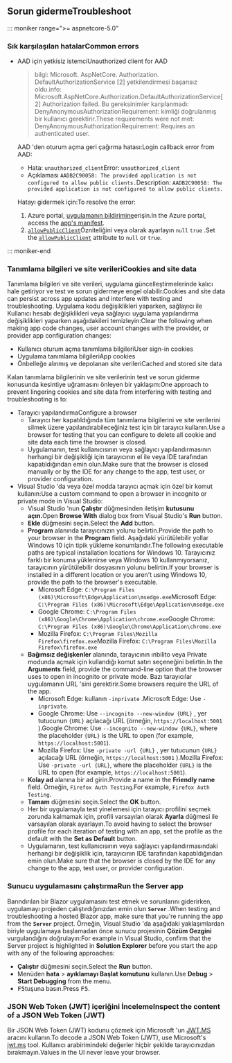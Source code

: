 ## <a name="troubleshoot"></a><span data-ttu-id="9b4be-101">Sorun giderme</span><span class="sxs-lookup"><span data-stu-id="9b4be-101">Troubleshoot</span></span>

::: moniker range=">= aspnetcore-5.0"

### <a name="common-errors"></a><span data-ttu-id="9b4be-102">Sık karşılaşılan hatalar</span><span class="sxs-lookup"><span data-stu-id="9b4be-102">Common errors</span></span>

* <span data-ttu-id="9b4be-103">AAD için yetkisiz istemci</span><span class="sxs-lookup"><span data-stu-id="9b4be-103">Unauthorized client for AAD</span></span>

  > <span data-ttu-id="9b4be-104">bilgi: Microsoft. AspNetCore. Authorization. DefaultAuthorizationService [2] yetkilendirmesi başarısız oldu.</span><span class="sxs-lookup"><span data-stu-id="9b4be-104">info: Microsoft.AspNetCore.Authorization.DefaultAuthorizationService[2] Authorization failed.</span></span> <span data-ttu-id="9b4be-105">Bu gereksinimler karşılanmadı: DenyAnonymousAuthorizationRequirement: kimliği doğrulanmış bir kullanıcı gerektirir.</span><span class="sxs-lookup"><span data-stu-id="9b4be-105">These requirements were not met: DenyAnonymousAuthorizationRequirement: Requires an authenticated user.</span></span>

  <span data-ttu-id="9b4be-106">AAD 'den oturum açma geri çağırma hatası:</span><span class="sxs-lookup"><span data-stu-id="9b4be-106">Login callback error from AAD:</span></span>

  * <span data-ttu-id="9b4be-107">Hata: `unauthorized_client`</span><span class="sxs-lookup"><span data-stu-id="9b4be-107">Error: `unauthorized_client`</span></span>
  * <span data-ttu-id="9b4be-108">Açıklaması `AADB2C90058: The provided application is not configured to allow public clients.`</span><span class="sxs-lookup"><span data-stu-id="9b4be-108">Description: `AADB2C90058: The provided application is not configured to allow public clients.`</span></span>

  <span data-ttu-id="9b4be-109">Hatayı gidermek için:</span><span class="sxs-lookup"><span data-stu-id="9b4be-109">To resolve the error:</span></span>

  1. <span data-ttu-id="9b4be-110">Azure portal, [uygulamanın bildirimine](/azure/active-directory/develop/reference-app-manifest)erişin.</span><span class="sxs-lookup"><span data-stu-id="9b4be-110">In the Azure portal, access the [app's manifest](/azure/active-directory/develop/reference-app-manifest).</span></span>
  1. <span data-ttu-id="9b4be-111">[`allowPublicClient`](/azure/active-directory/develop/reference-app-manifest#allowpublicclient-attribute)Özniteliğini veya olarak ayarlayın `null` `true` .</span><span class="sxs-lookup"><span data-stu-id="9b4be-111">Set the [`allowPublicClient`](/azure/active-directory/develop/reference-app-manifest#allowpublicclient-attribute) attribute to `null` or `true`.</span></span>

::: moniker-end

### <a name="cookies-and-site-data"></a><span data-ttu-id="9b4be-112">Tanımlama bilgileri ve site verileri</span><span class="sxs-lookup"><span data-stu-id="9b4be-112">Cookies and site data</span></span>

<span data-ttu-id="9b4be-113">Tanımlama bilgileri ve site verileri, uygulama güncelleştirmelerinde kalıcı hale getiriyor ve test ve sorun gidermeye engel olabilir.</span><span class="sxs-lookup"><span data-stu-id="9b4be-113">Cookies and site data can persist across app updates and interfere with testing and troubleshooting.</span></span> <span data-ttu-id="9b4be-114">Uygulama kodu değişiklikleri yaparken, sağlayıcı ile Kullanıcı hesabı değişiklikleri veya sağlayıcı uygulama yapılandırma değişiklikleri yaparken aşağıdakileri temizleyin:</span><span class="sxs-lookup"><span data-stu-id="9b4be-114">Clear the following when making app code changes, user account changes with the provider, or provider app configuration changes:</span></span>

* <span data-ttu-id="9b4be-115">Kullanıcı oturum açma tanımlama bilgileri</span><span class="sxs-lookup"><span data-stu-id="9b4be-115">User sign-in cookies</span></span>
* <span data-ttu-id="9b4be-116">Uygulama tanımlama bilgileri</span><span class="sxs-lookup"><span data-stu-id="9b4be-116">App cookies</span></span>
* <span data-ttu-id="9b4be-117">Önbelleğe alınmış ve depolanan site verileri</span><span class="sxs-lookup"><span data-stu-id="9b4be-117">Cached and stored site data</span></span>

<span data-ttu-id="9b4be-118">Kalan tanımlama bilgilerinin ve site verilerinin test ve sorun giderme konusunda kesintiye uğramasını önleyen bir yaklaşım:</span><span class="sxs-lookup"><span data-stu-id="9b4be-118">One approach to prevent lingering cookies and site data from interfering with testing and troubleshooting is to:</span></span>

* <span data-ttu-id="9b4be-119">Tarayıcı yapılandırma</span><span class="sxs-lookup"><span data-stu-id="9b4be-119">Configure a browser</span></span>
  * <span data-ttu-id="9b4be-120">Tarayıcı her kapatıldığında tüm tanımlama bilgilerini ve site verilerini silmek üzere yapılandırabileceğiniz test için bir tarayıcı kullanın.</span><span class="sxs-lookup"><span data-stu-id="9b4be-120">Use a browser for testing that you can configure to delete all cookie and site data each time the browser is closed.</span></span>
  * <span data-ttu-id="9b4be-121">Uygulamanın, test kullanıcısının veya sağlayıcı yapılandırmasının herhangi bir değişikliği için tarayıcının el ile veya IDE tarafından kapatıldığından emin olun.</span><span class="sxs-lookup"><span data-stu-id="9b4be-121">Make sure that the browser is closed manually or by the IDE for any change to the app, test user, or provider configuration.</span></span>
* <span data-ttu-id="9b4be-122">Visual Studio 'da veya özel modda tarayıcı açmak için özel bir komut kullanın:</span><span class="sxs-lookup"><span data-stu-id="9b4be-122">Use a custom command to open a browser in incognito or private mode in Visual Studio:</span></span>
  * <span data-ttu-id="9b4be-123">Visual Studio 'nun **Çalıştır** düğmesinden iletişim **kutusunu açın.**</span><span class="sxs-lookup"><span data-stu-id="9b4be-123">Open **Browse With** dialog box from Visual Studio's **Run** button.</span></span>
  * <span data-ttu-id="9b4be-124">**Ekle** düğmesini seçin.</span><span class="sxs-lookup"><span data-stu-id="9b4be-124">Select the **Add** button.</span></span>
  * <span data-ttu-id="9b4be-125">**Program** alanında tarayıcınızın yolunu belirtin.</span><span class="sxs-lookup"><span data-stu-id="9b4be-125">Provide the path to your browser in the **Program** field.</span></span> <span data-ttu-id="9b4be-126">Aşağıdaki yürütülebilir yollar Windows 10 için tipik yükleme konumlarıdır.</span><span class="sxs-lookup"><span data-stu-id="9b4be-126">The following executable paths are typical installation locations for Windows 10.</span></span> <span data-ttu-id="9b4be-127">Tarayıcınız farklı bir konuma yüklenirse veya Windows 10 kullanmıyorsanız, tarayıcının yürütülebilir dosyasının yolunu belirtin.</span><span class="sxs-lookup"><span data-stu-id="9b4be-127">If your browser is installed in a different location or you aren't using Windows 10, provide the path to the browser's executable.</span></span>
    * <span data-ttu-id="9b4be-128">Microsoft Edge: `C:\Program Files (x86)\Microsoft\Edge\Application\msedge.exe`</span><span class="sxs-lookup"><span data-stu-id="9b4be-128">Microsoft Edge: `C:\Program Files (x86)\Microsoft\Edge\Application\msedge.exe`</span></span>
    * <span data-ttu-id="9b4be-129">Google Chrome: `C:\Program Files (x86)\Google\Chrome\Application\chrome.exe`</span><span class="sxs-lookup"><span data-stu-id="9b4be-129">Google Chrome: `C:\Program Files (x86)\Google\Chrome\Application\chrome.exe`</span></span>
    * <span data-ttu-id="9b4be-130">Mozilla Firefox: `C:\Program Files\Mozilla Firefox\firefox.exe`</span><span class="sxs-lookup"><span data-stu-id="9b4be-130">Mozilla Firefox: `C:\Program Files\Mozilla Firefox\firefox.exe`</span></span>
  * <span data-ttu-id="9b4be-131">**Bağımsız değişkenler** alanında, tarayıcının ınbilito veya Private modunda açmak için kullandığı komut satırı seçeneğini belirtin.</span><span class="sxs-lookup"><span data-stu-id="9b4be-131">In the **Arguments** field, provide the command-line option that the browser uses to open in incognito or private mode.</span></span> <span data-ttu-id="9b4be-132">Bazı tarayıcılar uygulamanın URL 'sini gerektirir.</span><span class="sxs-lookup"><span data-stu-id="9b4be-132">Some browsers require the URL of the app.</span></span>
    * <span data-ttu-id="9b4be-133">Microsoft Edge: kullanın `-inprivate` .</span><span class="sxs-lookup"><span data-stu-id="9b4be-133">Microsoft Edge: Use `-inprivate`.</span></span>
    * <span data-ttu-id="9b4be-134">Google Chrome: Use `--incognito --new-window {URL}` , yer tutucunun `{URL}` açılacağı URL (örneğin, `https://localhost:5001` ).</span><span class="sxs-lookup"><span data-stu-id="9b4be-134">Google Chrome: Use `--incognito --new-window {URL}`, where the placeholder `{URL}` is the URL to open (for example, `https://localhost:5001`).</span></span>
    * <span data-ttu-id="9b4be-135">Mozilla Firefox: Use `-private -url {URL}` , yer tutucunun `{URL}` açılacağı URL (örneğin, `https://localhost:5001` ).</span><span class="sxs-lookup"><span data-stu-id="9b4be-135">Mozilla Firefox: Use `-private -url {URL}`, where the placeholder `{URL}` is the URL to open (for example, `https://localhost:5001`).</span></span>
  * <span data-ttu-id="9b4be-136">**Kolay ad** alanına bir ad girin.</span><span class="sxs-lookup"><span data-stu-id="9b4be-136">Provide a name in the **Friendly name** field.</span></span> <span data-ttu-id="9b4be-137">Örneğin, `Firefox Auth Testing`.</span><span class="sxs-lookup"><span data-stu-id="9b4be-137">For example, `Firefox Auth Testing`.</span></span>
  * <span data-ttu-id="9b4be-138">**Tamam** düğmesini seçin.</span><span class="sxs-lookup"><span data-stu-id="9b4be-138">Select the **OK** button.</span></span>
  * <span data-ttu-id="9b4be-139">Her bir uygulamayla test yinelemesi için tarayıcı profilini seçmek zorunda kalmamak için, profili varsayılan olarak **Ayarla** düğmesi ile varsayılan olarak ayarlayın.</span><span class="sxs-lookup"><span data-stu-id="9b4be-139">To avoid having to select the browser profile for each iteration of testing with an app, set the profile as the default with the **Set as Default** button.</span></span>
  * <span data-ttu-id="9b4be-140">Uygulamanın, test kullanıcısının veya sağlayıcı yapılandırmasındaki herhangi bir değişiklik için, tarayıcının IDE tarafından kapatıldığından emin olun.</span><span class="sxs-lookup"><span data-stu-id="9b4be-140">Make sure that the browser is closed by the IDE for any change to the app, test user, or provider configuration.</span></span>

### <a name="run-the-server-app"></a><span data-ttu-id="9b4be-141">Sunucu uygulamasını çalıştırma</span><span class="sxs-lookup"><span data-stu-id="9b4be-141">Run the Server app</span></span>

<span data-ttu-id="9b4be-142">Barındırılan bir Blazor uygulamasını test etmek ve sorunlarını giderirken, uygulamayı projeden çalıştırdığınızdan emin olun **`Server`** .</span><span class="sxs-lookup"><span data-stu-id="9b4be-142">When testing and troubleshooting a hosted Blazor app, make sure that you're running the app from the **`Server`** project.</span></span> <span data-ttu-id="9b4be-143">Örneğin, Visual Studio 'da aşağıdaki yaklaşımlardan biriyle uygulamaya başlamadan önce sunucu projesinin **Çözüm Gezgini** vurgulandığını doğrulayın:</span><span class="sxs-lookup"><span data-stu-id="9b4be-143">For example in Visual Studio, confirm that the Server project is highlighted in **Solution Explorer** before you start the app with any of the following approaches:</span></span>

* <span data-ttu-id="9b4be-144">**Çalıştır** düğmesini seçin.</span><span class="sxs-lookup"><span data-stu-id="9b4be-144">Select the **Run** button.</span></span>
* <span data-ttu-id="9b4be-145">Menüden **hata**  >  **ayıklamayı Başlat komutunu** kullanın.</span><span class="sxs-lookup"><span data-stu-id="9b4be-145">Use **Debug** > **Start Debugging** from the menu.</span></span>
* <span data-ttu-id="9b4be-146"><kbd>F5</kbd>tuşuna basın.</span><span class="sxs-lookup"><span data-stu-id="9b4be-146">Press <kbd>F5</kbd>.</span></span>

### <a name="inspect-the-content-of-a-json-web-token-jwt"></a><span data-ttu-id="9b4be-147">JSON Web Token (JWT) içeriğini İnceleme</span><span class="sxs-lookup"><span data-stu-id="9b4be-147">Inspect the content of a JSON Web Token (JWT)</span></span>

<span data-ttu-id="9b4be-148">Bir JSON Web Token (JWT) kodunu çözmek için Microsoft 'un [JWT.MS](https://jwt.ms/) aracını kullanın.</span><span class="sxs-lookup"><span data-stu-id="9b4be-148">To decode a JSON Web Token (JWT), use Microsoft's [jwt.ms](https://jwt.ms/) tool.</span></span> <span data-ttu-id="9b4be-149">Kullanıcı arabirimindeki değerler hiçbir şekilde tarayıcınızdan bırakmayın.</span><span class="sxs-lookup"><span data-stu-id="9b4be-149">Values in the UI never leave your browser.</span></span>
